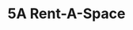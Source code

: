 ---
title: "5A Rent-A-Space"
url: /foster-city/5a-rent-a-space-east-hillsdale-boulevard-5/
shop: storage rental
---
